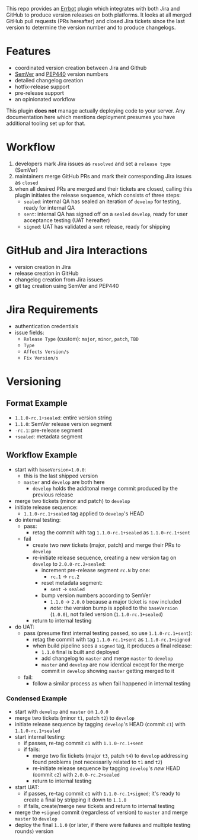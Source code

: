This repo provides an [Errbot][1] plugin which integrates with both Jira and GitHub to produce version releases on both
platforms.  It looks at all merged GitHub pull requests (PRs hereafter) and closed Jira tickets since the last version
to determine the version number and to produce changelogs.

# Features
- coordinated version creation between Jira and Github
- [SemVer][4] and [PEP440][2] version numbers
- detailed changelog creation
- hotfix-release support
- pre-release support
- an opinionated workflow

This plugin **does not** manage actually deploying code to your server.  Any documentation here which mentions deployment
presumes you have additional tooling set up for that.

# Workflow
1. developers mark Jira issues as `resolved` and set a `release type` (SemVer)
2. maintainers merge GitHub PRs and mark their corresponding Jira issues as `closed`
3. when all desired PRs are merged and their tickets are closed, calling this plugin initiates the release sequence,
   which consists of three steps:
    - `sealed`: internal QA has sealed an iteration of `develop` for testing, ready for internal QA
    - `sent`: internal QA has signed off on a `sealed` `develop`, ready for user acceptance testing (UAT hereafter)
    - `signed`: UAT has validated a `sent` release, ready for shipping

# GitHub and Jira Interactions
- version creation in Jira
- release creation in GitHub
- changelog creation from Jira issues
- git tag creation using SemVer and PEP440

# Jira Requirements
- authentication credentials
- issue fields:
  - `Release Type` (custom): `major`, `minor`, `patch`, `TBD`
  - `Type`
  - `Affects Version/s`
  - `Fix Version/s`

# Versioning
## Format Example
- `1.1.0-rc.1+sealed`: entire version string
- `1.1.0`: SemVer release version segment
- `-rc.1`: pre-release segment
- `+sealed`: metadata segment

## Workflow Example
- start with `baseVersion=1.0.0`:
  - this is the last shipped version
  - `master` and `develop` are both here
    - `develop` holds the additonal merge commit produced by the previous release
- merge two tickets (minor and patch) to `develop`
- initiate release sequence:
  - `1.1.0-rc.1+sealed` tag applied to `develop`'s HEAD
- do internal testing:
  - pass:
    - retag the commit with tag `1.1.0-rc.1+sealed` as `1.1.0-rc.1+sent`
  - fail
    - create two new tickets (major, patch) and merge their PRs to `develop`
    - re-initiate release sequence, creating a new version tag on `develop` to `2.0.0-rc.2+sealed`:
      - increment pre-release segment `rc.N` by one:
        - `rc.1` -> `rc.2`
      - reset metadata segment:
        - `sent` -> `sealed`
      - bump version numbers according to SemVer
        - `1.1.0` -> `2.0.0` because a major ticket is now included
        - *note:* the version bump is applied to the `baseVersion` (`1.0.0`), not failed version (`1.1.0-rc.1+sealed`)
    - return to internal testing
- do UAT:
  - pass (presume first internal testing passed, so use `1.1.0-rc.1+sent`):
    - retag the commit with tag `1.1.0-rc.1+sent` as `1.1.0-rc.1+signed`
    - when build pipeline sees a `signed` tag, it produces a final release:
      - `1.1.0` final is built and deployed
      - add changelog to `master` and merge `master` to `develop`
      - `master` and `develop` are now identical except for the merge commit in `develop` showing `master` getting
        merged to it
  - fail:
    - follow a similar process as when fail happened in internal testing

### Condensed Example
- start with `develop` and `master` on `1.0.0`
- merge two tickets (minor `t1`, patch `t2`) to `develop`
- initiate release sequence by tagging `develop`'s HEAD (commit `c1`) with `1.1.0-rc.1+sealed`
- start internal testing:
  - if passes, re-tag commit `c1` with `1.1.0-rc.1+sent`
  - if fails:
    - merge two fix tickets (major `t3`, patch `t4`) to `develop` addressing found problems (not necessarily related to
      `t1` and `t2`)
    - re-initiate release sequence by tagging `develop`'s *new* HEAD (commit `c2`) with `2.0.0-rc.2+sealed`
    - return to internal testing
- start UAT:
  - if passes, re-tag commit `c1` with `1.1.0-rc.1+signed`; it's ready to create a final by stripping it down to `1.1.0`
  - if fails, create/merge new tickets and return to internal testing
- merge the `+signed` commit (regardless of version) to `master` and merge `master` to `develop`
- deploy the final `1.1.0` (or later, if there were failures and multiple testing rounds) version


[1]: http://errbot.io/en/latest/
[2]: https://www.python.org/dev/peps/pep-0440/
[4]: https://semver.org/
[5]: https://help.github.com/articles/creating-releases/

<!--- vi: set ft=markdown : -->
